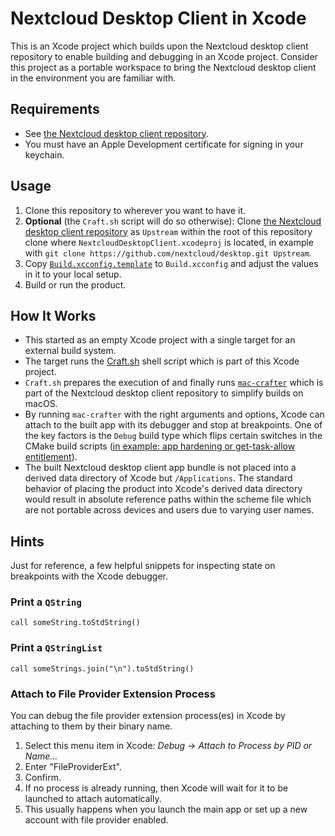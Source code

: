 # Nextcloud Desktop Client in Xcode

This is an Xcode project which builds upon the Nextcloud desktop client repository to enable building and debugging in an Xcode project.
Consider this project as a portable workspace to bring the Nextcloud desktop client in the environment you are familiar with.

## Requirements

- See [the Nextcloud desktop client repository](https://github.com/nextcloud/desktop).
- You must have an Apple Development certificate for signing in your keychain.

## Usage

1. Clone this repository to wherever you want to have it.
2. **Optional** (the `Craft.sh` script will do so otherwise): Clone [the Nextcloud desktop client repository](https://github.com/nextcloud/desktop) as `Upstream` within the root of this repository clone where `NextcloudDesktopClient.xcodeproj` is located, in example with `git clone https://github.com/nextcloud/desktop.git Upstream`.
3. Copy [`Build.xcconfig.template`](Build.xcconfig.template) to `Build.xcconfig` and adjust the values in it to your local setup.
4. Build or run the product.

## How It Works

- This started as an empty Xcode project with a single target for an external build system.
- The target runs the [Craft.sh](Craft.sh) shell script which is part of this Xcode project.
- `Craft.sh` prepares the execution of and finally runs [`mac-crafter`](https://github.com/nextcloud/desktop/tree/master/admin/osx/mac-crafter) which is part of the Nextcloud desktop client repository to simplify builds on macOS.
- By running `mac-crafter` with the right arguments and options, Xcode can attach to the built app with its debugger and stop at breakpoints. One of the key factors is the `Debug` build type which flips certain switches in the CMake build scripts ([in example: app hardening or get-task-allow entitlement](https://github.com/nextcloud/desktop/pull/8474/files)).
- The built Nextcloud desktop client app bundle is not placed into a derived data directory of Xcode but `/Applications`. The standard behavior of placing the product into Xcode's derived data directory would result in absolute reference paths within the scheme file which are not portable across devices and users due to varying user names.

## Hints

Just for reference, a few helpful snippets for inspecting state on breakpoints with the Xcode debugger.

### Print a `QString`

```lldb
call someString.toStdString()
```

### Print a `QStringList`

```lldb
call someStrings.join("\n").toStdString()
```

### Attach to File Provider Extension Process

You can debug the file provider extension process(es) in Xcode by attaching to them by their binary name.

1. Select this menu item in Xcode: _Debug_ → _Attach to Process by PID or Name..._
2. Enter "FileProviderExt".
3. Confirm.
4. If no process is already running, then Xcode will wait for it to be launched to attach automatically.
5. This usually happens when you launch the main app or set up a new account with file provider enabled.